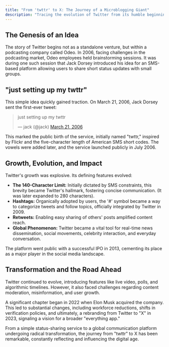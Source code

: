 ```yaml
---
title: "From 'twttr' to X: The Journey of a Microblogging Giant"
description: "Tracing the evolution of Twitter from its humble beginnings to its current state as X."
---
```


## The Genesis of an Idea

The story of Twitter begins not as a standalone venture, but within a podcasting company called Odeo. In 2006, facing challenges in the podcasting market, Odeo employees held brainstorming sessions. It was during one such session that Jack Dorsey introduced his idea for an SMS-based platform allowing users to share short status updates with small groups.

## "just setting up my twttr"

This simple idea quickly gained traction. On March 21, 2006, Jack Dorsey sent the first-ever tweet:

<blockquote class="twitter-tweet"><p lang="en" dir="ltr">just setting up my twttr</p>&mdash; jack (@jack) <a href="https://twitter.com/jack/status/20?ref_src=twsrc%5Etfw">March 21, 2006</a></blockquote> <script async src="https://platform.twitter.com/widgets.js" charset="utf-8"></script>

This marked the public birth of the service, initially named "twttr," inspired by Flickr and the five-character length of American SMS short codes. The vowels were added later, and the service launched publicly in July 2006.

## Growth, Evolution, and Impact

Twitter's growth was explosive. Its defining features evolved:

*   **The 140-Character Limit:** Initially dictated by SMS constraints, this brevity became Twitter's hallmark, fostering concise communication. (It was later expanded to 280 characters).
*   **Hashtags:** Organically adopted by users, the '#' symbol became a way to categorize tweets and follow topics, officially integrated by Twitter in 2009.
*   **Retweets:** Enabling easy sharing of others' posts amplified content reach.
*   **Global Phenomenon:** Twitter became a vital tool for real-time news dissemination, social movements, celebrity interaction, and everyday conversation.

The platform went public with a successful IPO in 2013, cementing its place as a major player in the social media landscape.

## Transformation and the Road Ahead

Twitter continued to evolve, introducing features like live video, polls, and algorithmic timelines. However, it also faced challenges regarding content moderation, misinformation, and user growth.

A significant chapter began in 2022 when Elon Musk acquired the company. This led to substantial changes, including workforce reductions, shifts in verification policies, and ultimately, a rebranding from Twitter to "X" in 2023, signaling a vision for a broader "everything app."

From a simple status-sharing service to a global communication platform undergoing radical transformation, the journey from "twttr" to X has been remarkable, constantly reflecting and influencing the digital age.